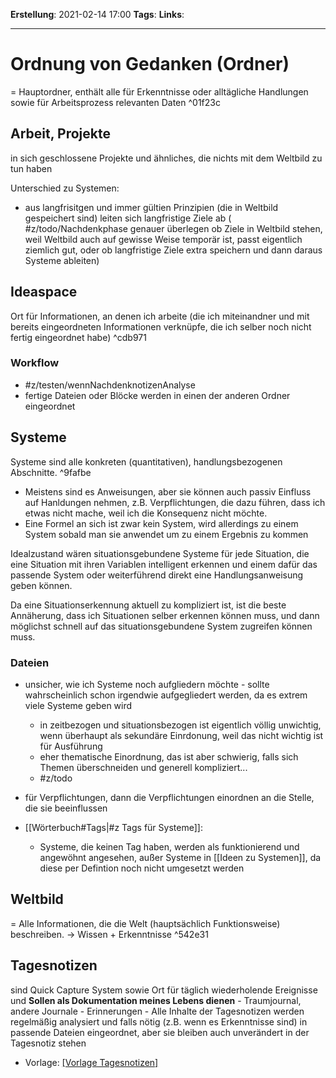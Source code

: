 **Erstellung**: 2021-02-14  17:00
**Tags**:
**Links**:

---
# Ordnung von Gedanken (Ordner)
 
= Hauptordner, enthält alle für Erkenntnisse oder alltägliche Handlungen sowie für Arbeitsprozess relevanten Daten ^01f23c
 
## Arbeit, Projekte
in sich geschlossene Projekte und ähnliches, die nichts mit dem Weltbild zu tun haben

Unterschied zu Systemen:
-  aus langfrisitgen und immer gültien Prinzipien (die in Weltbild gespeichert sind) leiten sich langfristige Ziele ab ( #z/todo/Nachdenkphase genauer überlegen ob Ziele in Weltbild stehen, weil Weltbild auch auf gewisse Weise temporär ist, passt eigentlich ziemlich gut, oder ob langfristige Ziele extra speichern und dann daraus Systeme ableiten)

## Ideaspace
Ort für Informationen, an denen ich arbeite (die ich miteinandner und mit bereits eingeordneten Informationen verknüpfe, die ich selber noch nicht fertig eingeordnet habe) ^cdb971

### Workflow
- #z/testen/wennNachdenknotizenAnalyse
- fertige Dateien oder Blöcke werden in einen der anderen Ordner eingeordnet

## Systeme
 
 Systeme sind alle konkreten (quantitativen), handlungsbezogenen Abschnitte. ^9fafbe
 - Meistens sind es Anweisungen, aber sie können auch passiv Einfluss auf Hanldungen nehmen, z.B. Verpflichtungen, die dazu führen, dass ich etwas nicht mache, weil ich die Konsequenz nicht möchte.
 - Eine Formel an sich ist zwar kein System, wird allerdings zu einem System sobald man sie anwendet um zu einem Ergebnis zu kommen

 Idealzustand wären situationsgebundene Systeme für jede Situation, die eine Situation mit ihren Variablen intelligent erkennen und einem dafür das passende System oder weiterführend direkt eine Handlungsanweisung geben können.
 
 Da eine Situationserkennung aktuell zu kompliziert ist, ist die beste Annäherung, dass ich Situationen selber erkennen können muss, und dann möglichst schnell auf das situationsgebundene System zugreifen können muss.
 
 ### Dateien
 
 - unsicher, wie ich Systeme noch aufgliedern möchte - sollte wahrscheinlich schon irgendwie aufgegliedert werden, da es extrem viele Systeme geben wird
	 - in zeitbezogen und situationsbezogen ist eigentlich völlig unwichtig, wenn überhaupt als sekundäre Einrdonung, weil das nicht wichtig ist für Ausführung
	 - eher thematische Einordnung, das ist aber schwierig, falls sich Themen überschneiden und generell kompliziert...
	 - #z/todo 
 - für Verpflichtungen, dann die Verpflichtungen einordnen an die Stelle, die sie beeinflussen

- [[Wörterbuch#Tags|#z Tags für Systeme]]:
	- Systeme, die keinen Tag haben, werden als funktionierend und angewöhnt angesehen, außer Systeme in [[Ideen zu Systemen]], da diese per Defintion noch nicht umgesetzt werden

## Weltbild
= Alle Informationen, die die Welt (hauptsächlich Funktionsweise) beschreiben.
-> Wissen + Erkenntnisse ^542e31

## Tagesnotizen
sind Quick Capture System sowie Ort für täglich wiederholende Ereignisse und **Sollen als Dokumentation meines Lebens dienen**
		- Traumjournal, andere Journale
		- Erinnerungen
	- Alle Inhalte der Tagesnotizen werden regelmäßig analysiert und falls nötig (z.B. wenn es Erkenntnisse sind) in passende Dateien eingeordnet, aber sie bleiben auch unverändert in der Tagesnotiz stehen
- Vorlage: [[Vorlage Tagesnotizen]]( #v/zinf )
